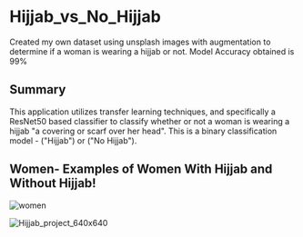# Hijjab_vs_No_Hijjab

Created my own dataset using unsplash images with augmentation to determine if a woman is wearing a hijjab or not. Model Accuracy obtained is 99% 

## Summary
This application utilizes transfer learning techniques, and specifically a ResNet50 based classifier to classify whether or not a woman is wearing a hijjab "a covering or scarf over her head". This is a binary classification model - ("Hijjab") or ("No Hijjab").

## Women- Examples of Women With Hijjab and Without Hijjab!


![women](https://user-images.githubusercontent.com/49293572/155369221-2c9f7a90-6430-4bee-ad52-a7557df1e609.GIF)




![Hijjab_project_640x640](https://user-images.githubusercontent.com/49293572/155360593-bdab8555-3763-41f6-b43f-0db276e8535b.gif)

